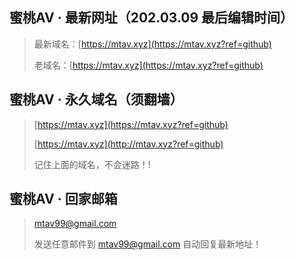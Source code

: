## 蜜桃AV · 最新网址（202.03.09 最后编辑时间）
> 最新域名：[https://mtav.xyz](https://mtav.xyz?ref=github)
>
> 老域名：[https://mtav.xyz](https://mtav.xyz?ref=github)

## 蜜桃AV · 永久域名（须翻墙）
> [https://mtav.xyz](https://mtav.xyz?ref=github)
> 
> [https://mtav.xyz](http://mtav.xyz?ref=github)
> 
> 记住上面的域名，不会迷路！!


## 蜜桃AV · 回家邮箱
> mtav99@gmail.com
> 
> 发送任意邮件到 mtav99@gmail.com 自动回复最新地址！
